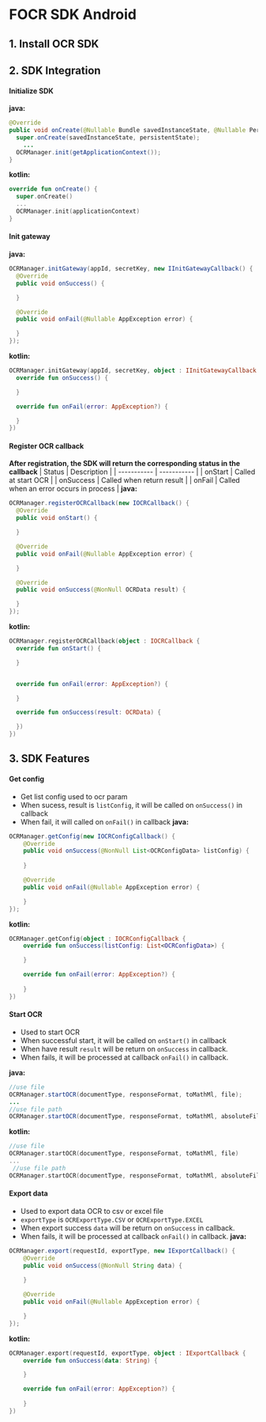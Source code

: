 # FOCR SDK Android



## 1. Install OCR SDK
## 2. SDK Integration
#### Initialize SDK
**java:**
```java
@Override
public void onCreate(@Nullable Bundle savedInstanceState, @Nullable PersistableBundle persistentState) {
  super.onCreate(savedInstanceState, persistentState);
    ...
  OCRManager.init(getApplicationContext());
}
```
**kotlin:**
```kotlin
override fun onCreate() {
  super.onCreate()
  ...
  OCRManager.init(applicationContext)
}
```
#### Init gateway
**java:**
```java
OCRManager.initGateway(appId, secretKey, new IInitGatewayCallback() {
  @Override
  public void onSuccess() {

  }

  @Override
  public void onFail(@Nullable AppException error) {

  }
});
```
**kotlin:**
```kotlin
OCRManager.initGateway(appId, secretKey, object : IInitGatewayCallback {
  override fun onSuccess() {

  }

  override fun onFail(error: AppException?) {

  }
})
```
#### Register OCR callback
**After registration, the SDK will return the corresponding status in the callback**
| Status     | Description |
| ----------- | ----------- |
| onStart      | Called at start OCR       |
| onSuccess      | Called when return result       |
| onFail   | Called when an error occurs in process  |
**java:**
```java
OCRManager.registerOCRCallback(new IOCRCallback() {
  @Override
  public void onStart() {

  }

  @Override
  public void onFail(@Nullable AppException error) {

  }

  @Override
  public void onSuccess(@NonNull OCRData result) {

  }
});
```
**kotlin:**
```kotlin
OCRManager.registerOCRCallback(object : IOCRCallback {
  override fun onStart() {

  }


  override fun onFail(error: AppException?) {

  }

  override fun onSuccess(result: OCRData) {

  })
})
```
## 3. SDK Features
#### Get config
* Get list config used to ocr param
* When sucess, result is `listConfig`, it will be called on `onSuccess()` in callback
* When fail, it will called on `onFail()` in callback
  **java:**
```java
OCRManager.getConfig(new IOCRConfigCallback() {
    @Override
    public void onSuccess(@NonNull List<OCRConfigData> listConfig) {
        
    }

    @Override
    public void onFail(@Nullable AppException error) {

    }
});
```
**kotlin:**
```kotlin
OCRManager.getConfig(object : IOCRConfigCallback {
    override fun onSuccess(listConfig: List<OCRConfigData>) {

    }

    override fun onFail(error: AppException?) {
    
    }
})
```
#### Start OCR
* Used to start OCR
* When successful start, it will be called on `onStart()` in callback
* When have result `result` will be return on `onSuccess` in callback.
* When fails, it will be processed at callback `onFail()` in callback.

**java:**
```java
//use file
OCRManager.startOCR(documentType, responseFormat, toMathMl, file); 
...
//use file path
OCRManager.startOCR(documentType, responseFormat, toMathMl, absoluteFilePath); 
```
**kotlin:**
```kotlin
//use file
OCRManager.startOCR(documentType, responseFormat, toMathMl, file) 
...
 //use file path
OCRManager.startOCR(documentType, responseFormat, toMathMl, absoluteFilePath)
```
#### Export data
* Used to export data OCR to csv or excel file
* `exportType` is `OCRExportType.CSV` or `OCRExportType.EXCEL`
* When export success `data` will be return on `onSuccess` in callback.
* When fails, it will be processed at callback `onFail()` in callback.
  **java:**
```java
OCRManager.export(requestId, exportType, new IExportCallback() {
    @Override
    public void onSuccess(@NonNull String data) {
        
    }

    @Override
    public void onFail(@Nullable AppException error) {

    }
});
```
**kotlin:**
```kotlin
OCRManager.export(requestId, exportType, object : IExportCallback {
    override fun onSuccess(data: String) {

    }

    override fun onFail(error: AppException?) {
    
    }
})
```